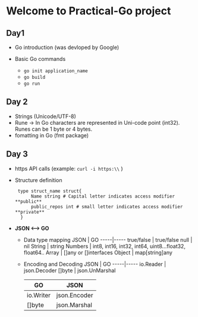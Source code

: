 # Welcome to Practical-Go project

## Day1

* Go introduction (was devloped by Google)
* Basic Go commands

    * `go init application_name`
    * `go build `
    * `go run  `

## Day 2
* Strings  (Unicode/UTF-8)
* Rune -> In Go characters are represented in Uni-code point (int32). Runes can be 1 byte or 4 bytes.
* fomatting in Go (fmt package)

## Day 3
* https API calls (example: `curl -i https:\\` )
* Structure definition

       type struct_name struct{
            Name string # Capital letter indicates access modifier **public**
            public_repos int # small letter indicates access modifier **private**
        }
* **JSON <--> GO**
    * Data type mapping
        JSON | GO
        -----|-----
        true/false | true/false
        null | nil
        String | string
        Numbers | int8, int16, int32, int64, uint8...float32, float64..
        Array | []any or []interfaces
        Object | map[string]any

    * Encoding and Decoding
        JSON | GO
        -----|-----
        io.Reader | json.Decoder
        []byte | json.UnMarshal

        GO | JSON
        ---- | ----
        io.Writer | json.Encoder
        []byte | json.Marshal
 



